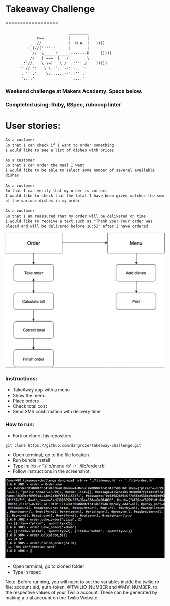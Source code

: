 # Takeaway Challenge
==================
```
                            _________
              r==           |       |
           _  //            |  M.A. |   ))))
          |_)//(''''':      |       |
            //  \_____:_____.-------D     )))))
           //   | ===  |   /        \
       .:'//.   \ \=|   \ /  .:'':./    )))))
      :' // ':   \ \ ''..'--:'-.. ':
      '. '' .'    \:.....:--'.-'' .'
       ':..:'                ':..:'

 ```

### Weekend challenge at Makers Academy. Specs below.
### Completed using: Ruby, RSpec, rubocop linter

# User stories:
```
As a customer
So that I can check if I want to order something
I would like to see a list of dishes with prices

As a customer
So that I can order the meal I want
I would like to be able to select some number of several available dishes

As a customer
So that I can verify that my order is correct
I would like to check that the total I have been given matches the sum of the various dishes in my order

As a customer
So that I am reassured that my order will be delivered on time
I would like to receive a text such as "Thank you! Your order was placed and will be delivered before 18:52" after I have ordered
```
![Class Diagram for Takeaway](docs/Takeaway_diagram.png)
### Instructions:
* TakeAway app with a menu
* Show the menu
* Place orders
* Check total cost
* Send SMS confirmation with delivery time 

### How to run:

* Fork or clone this repository
```
git clone https://github.com/dangroze/takeaway-challenge.git
```
* Open terminal, go to the file location
* Run bundle install
* Type in: irb -r './lib/menu.rb' -r './lib/order.rb'
* Follow instructions in the screenshot:

![User interation](image/irb_example.png)

* Open terminal, go to cloned folder
* Type in rspec

Note: Before running, you will need to set the variables inside the twilio.rb file: account_sid, auth_token, @TWILIO_NUMBER and @MY_NUMBER, to the respective values of your Twilio account. These can be generated by making a trial account on the Twilio Website.